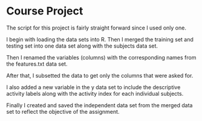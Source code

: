 # Course Project

The script for this project is fairly straight forward since I used only one. 

I begin with loading the data sets into R. Then I merged the training set and testing set into one data set along with 
the subjects data set.

Then I renamed the variables (columns) with the corresponding names from the features.txt data set. 

After that, I subsetted the data to get only the columns that were asked for. 

I also added a new variable in the y data set to include the descriptive activity labels along with the activity index for each 
individual subjects. 

Finally I created and saved the independent data set from the merged data set to reflect the objective of the assignment.
